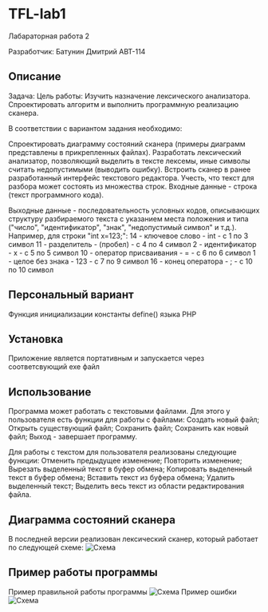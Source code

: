 ﻿# TFL-lab1
Лабараторная работа 2

Разработчик: Батунин Дмитрий  АВТ-114

## Описание

Задача: Цель работы: Изучить назначение лексического анализатора. Спроектировать алгоритм и выполнить программную реализацию сканера.

В соответствии с вариантом задания необходимо:

Спроектировать диаграмму состояний сканера (примеры диаграмм представлены в прикрепленных файлах). 
Разработать лексический анализатор, позволяющий выделить в тексте лексемы, иные символы считать недопустимыми (выводить ошибку). 
Встроить сканер в ранее разработанный интерфейс текстового редактора. Учесть, что текст для разбора может состоять из множества строк. 
Входные данные - строка (текст программного кода).

Выходные данные - последовательность условных кодов, описывающих структуру разбираемого текста с указанием места положения 
и типа ("число", "идентификатор", "знак", "недопустимый символ" и т.д.). 
Например, для строки "int x=123;": 14 - ключевое слово - int - с 1 по 3 символ 11 - разделитель - (пробел) - с 4 по 4 символ 2 - идентификатор - x - с 5 по 5 символ 10 - оператор присваивания - = - с 6 по 6 символ 1 - целое без знака - 123 - с 7 по 9 символ 16 - конец оператора - ; - с 10 по 10 символ

## Персональный вариант

Функция инициализации  константы define() языка PHP

## Установка

Приложение является портативным и запускается через соответсвующий exe файл

## Использование

Программа может работать с текстовыми файлами.
Для этого у пользователя есть функции для работы с файлами:
Создать новый файл;
Открыть существующий файл;
Сохранить файл;
Сохранить как новый файл;
Выход - завершает программу.

Для работы с текстом для пользователя реализованы следующие функции:
Отменить предыдущее изменение;
Повторить изменение;
Вырезать выделенный текст в буфер обмена;
Копировать выделенный текст в буфер обмена;
Вставить текст из буфера обмена;
Удалить выделенный текст;
Выделить весь текст из области редактирования файла.

## Диаграмма состояний сканера
В последней версии реализован лексический сканер, который работает по следующей схеме:
![Схема](Resources/Диаграмма.png)

## Пример работы программы
Пример правильной работы программы
![Схема](Resources/Пример1.png)
Пример ошибки
![Схема](Resources/Пример2.png)
